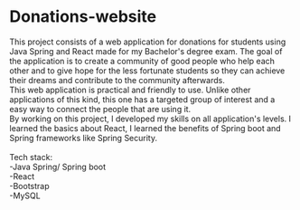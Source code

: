 # Donations-website
  This project consists of a web application for donations for students using Java Spring and React made for my Bachelor's degree exam. The goal of the  application is to create a community of good people who help each other and to give hope for the  less fortunate students so they can achieve their dreams and contribute to the community  afterwards.<br> 
  This web application is practical and friendly to use. Unlike other applications of this kind,  this one has a targeted group of interest and a easy way to connect the people that are using it.<br>
  By working on this project, I developed my skills on all application's levels. I learned the basics about React, I learned the benefits of Spring boot and Spring frameworks like Spring Security.<br>
<br>
  Tech stack:<br>
  -Java Spring/ Spring boot<br>
  -React<br>
  -Bootstrap<br>
  -MySQL
